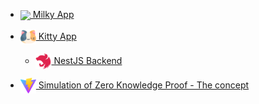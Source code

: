 
- <a href="https://github.com/davidramos-om/dapp-milky-swap" target="blank"><img align="center" src="https://davidramos-om.github.io/dapp-milky-swap/assets/logo.c3a7a4bf.png" height="25" />  Milky App </a>

- <a href="https://github.com/davidramos-om/kitty-app" target="blank"><img align="center" src="https://raw.githubusercontent.com/davidramos-om/kitty-app/main/public/favicon.png" height="25" />  Kitty App </a>
    * <a href="https://github.com/davidramos-om/kitty-app-backend" target="blank"><img align="center" src="./nest-js.svg" height="25" /> NestJS Backend </a>

- <a href="https://github.com/davidramos-om/kitty-app" target="blank"><img align="center" src="https://raw.githubusercontent.com/davidramos-om/zk-proof-concept/main/public/vite.svg" height="25" />  Simulation of Zero Knowledge Proof - The concept  </a>
